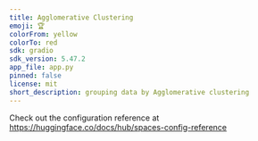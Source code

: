 ```yaml
---
title: Agglomerative Clustering
emoji: 🏆
colorFrom: yellow
colorTo: red
sdk: gradio
sdk_version: 5.47.2
app_file: app.py
pinned: false
license: mit
short_description: grouping data by Agglomerative clustering
---
```


Check out the configuration reference at https://huggingface.co/docs/hub/spaces-config-reference

